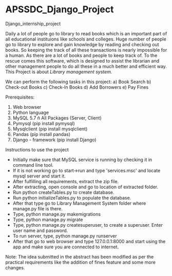 # APSSDC_Django_Project
Django_internship_project

Daily a lot of people go to library to read books which is an important part of all educational instituions like schools and colleges. Huge number of people go to library to explore and gain knowledge by reading and checking out books. So keeping the track of all these transactions is nearly impossible for a human. As there are a lot of books and people to keep track of. To the rescue comes this software, which is designed to assist the librarian and other management people to do all these in a much better and efficient way.
This Project is about *Library management system.*

We can perform the following tasks in this project:
a) Book Search
b) Check-out Books
c) Check-In Books
d) Add Borrowers
e) Pay Fines

Prerequisites:
1)	Web browser
2)	Python language
3)	MySQL 5.7 ñ All Packages (Server, Client)
4)	Pymysql (pip install pymysql)
5)	Mysqlclient (pip install mysqlclient)
6)	Pandas (pip install pandas)
7)	Django - framework (pip install Django)

Instructions to use the project
- Initially make sure that MySQL service is running by checking it in command line tool.
- If it is not working go to start->run and type 'services.msc' and locate mysql server and start it.
- After fulfilling all requirements, extract the zip file.
- After extracting, open console and go to location of extracted folder.
- Run python createTables.py to create database.
- Run python initializeTables.py to populate the database.
- After that type go to Library Management System folder where manage.py file is there.
- Type, python manage.py makemigrations
- Type, python manage.py migrate
- Type, python manage.py createsuperuser, to create a superuser. Enter user name and password.
- To run server, type, python manage.py runserver
- After that go to web browser and type 127.0.0.1:8000 and start using the app and make sure you are connected to internet.


Note: The idea submitted in the abstract has been modified as per the practical requirements like the addition of fines feature and some more changes.
